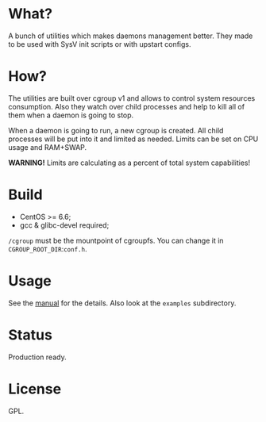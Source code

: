 # What?

A bunch of utilities which makes daemons management better.
They made to be used with SysV init scripts or with upstart configs.

# How?

The utilities are built over cgroup v1 and allows to control system resources consumption.
Also they watch over child processes and help to kill all of them when a daemon is going to stop.

When a daemon is going to run, a new cgroup is created. All child processes will be put into it
and limited as needed. Limits can be set on CPU usage and RAM+SWAP.

**WARNING!** Limits are calculating as a percent of total system capabilities!

# Build

- CentOS >= 6.6;
- gcc & glibc-devel required;

`/cgroup` must be the mountpoint of cgroupfs. You can change it in `CGROUP_ROOT_DIR`:`conf.h`.

# Usage

See the [manual](manual.md) for the details. Also look at the `examples` subdirectory.

# Status

Production ready.

# License
GPL.
